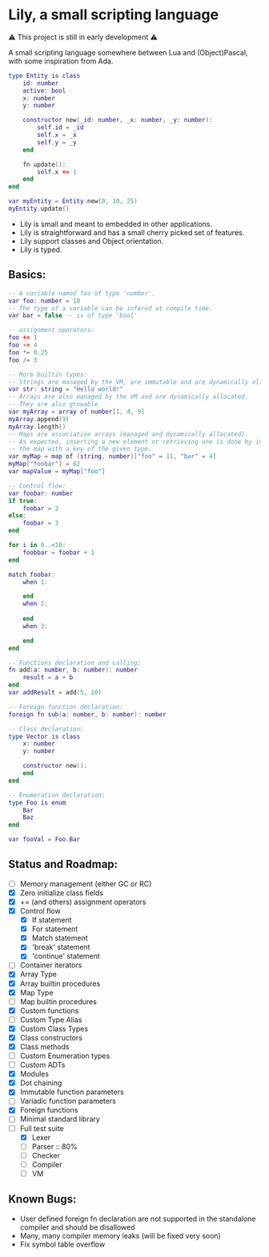 # Lily, a small scripting language

:warning: This project is still in early development :warning:

A small scripting language somewhere between Lua and (Object)Pascal, with some inspiration from Ada.

```lua
type Entity is class
    id: number
    active: bool
    x: number
    y: number

    constructor new(_id: number, _x: number, _y: number):
        self.id = _id
        self.x = _x
        self.y = _y
    end

    fn update():
        self.x += 1
    end
end

var myEntity = Entity.new(0, 10, 25)
myEntity.update()
```

* Lily is small and meant to embedded in other applications.
* Lily is straightforward and has a small cherry picked set of features.
* Lily support classes and Object orientation. 
* Lily is typed.

## Basics:
```lua
-- A variable named foo of type 'number'.
var foo: number = 10
-- The type of a variable can be infered at compile time.
var bar = false -- is of type 'bool'

-- assignment operators:
foo += 1
foo -= 4
foo *= 0.25
foo /= 3

-- More builtin types:
-- Strings are managed by the VM, are immutable and are dynamically allocated.
var str: string = "Hello world!"
-- Arrays are also managed by the VM and are dynamically allocated.
-- They are also growable.
var myArray = array of number[1, 4, 9]
myArray.append(9)
myArray.length()
-- Maps are associative arrays (managed and dynamically allocated).
-- As expected, inserting a new element or retrieving one is done by indexing into
-- the map with a key of the given type.
var myMap = map of (string, number)["foo" = 11, "bar" = 4]
myMap["foobar"] = 62
var mapValue = myMap["foo"]

-- Control flow:
var foobar: number
if true:
    foobar = 2
else:
    foobar = 3
end

for i in 0..<10:
    foobbar = foobar + 1
end

match foobar:
    when 1:

    end
    when 2:
    
    end
    when 3:

    end
end

-- Functions declaration and calling:
fn add(a: number, b: number): number
    result = a + b
end
var addResult = add(5, 10)

-- Foreign function declaration:
foreign fn sub(a: number, b: number): number

-- Class declaration:
type Vector is class
    x: number
    y: number

    constructor new():
    end
end

-- Enumeration declaration:
type Foo is enum
    Bar
    Baz
end

var fooVal = Foo.Bar
```

## Status and Roadmap:
- [ ] Memory management (either GC or RC)
- [x] Zero initialize class fields
- [x] += (and others) assignment operators
- [x] Control flow
    - [x] If statement
    - [x] For statement
    - [x] Match statement
    - [x] 'break' statement
    - [x] 'continue' statement
- [ ] Container iterators
- [x] Array Type
- [x] Array builtin procedures 
- [x] Map Type
- [ ] Map builtin procedures 
- [x] Custom functions
- [ ] Custom Type Alias
- [x] Custom Class Types
- [x] Class constructors
- [x] Class methods
- [ ] Custom Enumeration types
- [ ] Custom ADTs
- [x] Modules
- [x] Dot chaining
- [x] Immutable function parameters
- [ ] Variadic function parameters
- [x] Foreign functions
- [ ] Minimal standard library
- [ ] Full test suite
    - [x] Lexer
    - [ ] Parser :: 80%
    - [ ] Checker
    - [ ] Compiler
    - [ ] VM

## Known Bugs:
- User defined foreign fn declaration are not supported in the standalone compiler and should be disallowed
- Many, many compiler memory leaks (will be fixed very soon)
- Fix symbol table overflow

<!-- ## Dot operator rules:

- **`Right-handside Dot expression`** => | `Left Dot Operand` | . | `Selector Dot Operand` |
    - `Left Dot Operand` =>  | `Module Name` | `Class Name` | `Variable Name` | `Call Expression` | `Index Expression` |
    - `Selector Dot Operand` => `Class Name` | `Variable Name` | `Call Expression` | `Chained Selector` |
    - `Chained Selector` => | `Chained Selector` | . | `Call Expression` | `Field Name` | `Index Expression` |
    - `Chained Selector` => `Call Expression` | `Field Name` | `Index Expression` | -->


<!-- - **`Left-handside Dot expression`** => | `Left Dot Operand` | . | `Selector Dot Operand` |
    - `Left Dot Operand` =>  | `Module Name` | `Variable Name` | `Call Expression` | `Index Expression` |
    - `Selector Dot Operand` => `Variable Name` | `Chained Selector` |
    - `Chained Selector` => | `Chained Selector` | . | `Call Expression` | `Field Name` | `Index Expression` |
    - `Chained Selector` => `Call Expression` | `Field Name` | `Index Expression` | -->
